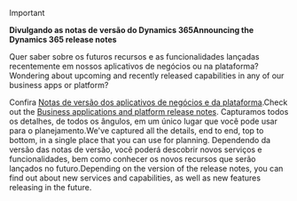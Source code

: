 > [!IMPORTANT]
> <span data-ttu-id="cf51f-101">**Divulgando as notas de versão do Dynamics 365**</span><span class="sxs-lookup"><span data-stu-id="cf51f-101">**Announcing the Dynamics 365 release notes**</span></span>
>
> <span data-ttu-id="cf51f-102">Quer saber sobre os futuros recursos e as funcionalidades lançadas recentemente em nossos aplicativos de negócios ou na plataforma?</span><span class="sxs-lookup"><span data-stu-id="cf51f-102">Wondering about upcoming and recently released capabilities in any of our business apps or platform?</span></span> 
> 
> <span data-ttu-id="cf51f-103">Confira [Notas de versão dos aplicativos de negócios e da plataforma](https://go.microsoft.com/fwlink/?linkid=2010158).</span><span class="sxs-lookup"><span data-stu-id="cf51f-103">Check out the [Business applications and platform release notes](https://go.microsoft.com/fwlink/?linkid=2010158).</span></span> <span data-ttu-id="cf51f-104">Capturamos todos os detalhes, de todos os ângulos, em um único lugar que você pode usar para o planejamento.</span><span class="sxs-lookup"><span data-stu-id="cf51f-104">We've captured all the details, end to end, top to bottom, in a single place that you can use for planning.</span></span> <span data-ttu-id="cf51f-105">Dependendo da versão das notas de versão, você poderá descobrir novos serviços e funcionalidades, bem como conhecer os novos recursos que serão lançados no futuro.</span><span class="sxs-lookup"><span data-stu-id="cf51f-105">Depending on the version of the release notes, you can find out about new services and capabilities, as well as new features releasing in the future.</span></span>
